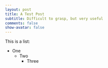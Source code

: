 ```yaml
---
layout: post
title: A Test Post
subtitle: Difficult to grasp, but very useful
comments: false
show-avatar: false
---
```


This is a list:
  * One
    + Two
      - Three
